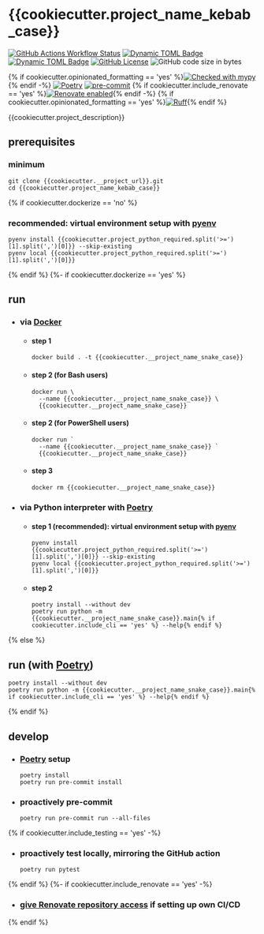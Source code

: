 # {{cookiecutter.project_name_kebab_case}}

[![GitHub Actions Workflow Status](https://img.shields.io/github/actions/workflow/status/atloo1/{{cookiecutter.project_name_kebab_case}}/ci.yaml)](https://github.com/atloo1/{{cookiecutter.project_name_kebab_case}}/actions/workflows/ci.yaml?query=branch%3Amain)
[![Dynamic TOML Badge](https://img.shields.io/badge/dynamic/toml?url=https%3A%2F%2Fraw.githubusercontent.com%2Fatloo1%2F{{cookiecutter.project_name_kebab_case}}%2Frefs%2Fheads%2Fmain%2Fpyproject.toml&query=%24.tool.poetry.dependencies.python&label=python)](https://github.com/atloo1/{{cookiecutter.project_name_kebab_case}}/blob/main/pyproject.toml)
[![Dynamic TOML Badge](https://img.shields.io/badge/dynamic/toml?url=https%3A%2F%2Fraw.githubusercontent.com%2Fatloo1%2F{{cookiecutter.project_name_kebab_case}}%2Frefs%2Fheads%2Fmain%2Fpyproject.toml&query=%24.tool.poetry.version&label=version)](https://github.com/atloo1/{{cookiecutter.project_name_kebab_case}}/blob/main/pyproject.toml)
[![GitHub License](https://img.shields.io/github/license/atloo1/{{cookiecutter.project_name_kebab_case}})](https://github.com/atloo1/{{cookiecutter.project_name_kebab_case}}/blob/main/LICENSE)
![GitHub code size in bytes](https://img.shields.io/github/languages/code-size/atloo1/{{cookiecutter.project_name_kebab_case}})

{% if cookiecutter.opinionated_formatting == 'yes' %}[![Checked with mypy](https://www.mypy-lang.org/static/mypy_badge.svg)](https://mypy-lang.org/){% endif -%}
[![Poetry](https://img.shields.io/endpoint?url=https://python-poetry.org/badge/v0.json)](https://python-poetry.org/)
[![pre-commit](https://img.shields.io/badge/pre--commit-enabled-brightgreen?logo=pre-commit&logoColor=white)](https://github.com/pre-commit/pre-commit)
{% if cookiecutter.include_renovate == 'yes' %}[![Renovate enabled](https://img.shields.io/badge/renovate-enabled-brightgreen.svg)](https://renovatebot.com/){% endif -%}
{% if cookiecutter.opinionated_formatting == 'yes' %}[![Ruff](https://img.shields.io/endpoint?url=https://raw.githubusercontent.com/astral-sh/ruff/main/assets/badge/v2.json)](https://github.com/astral-sh/ruff){% endif %}

{{cookiecutter.project_description}}

## prerequisites

### minimum

```
git clone {{cookiecutter.__project_url}}.git
cd {{cookiecutter.project_name_kebab_case}}
```
{% if cookiecutter.dockerize == 'no' %}
### recommended: virtual environment setup with [pyenv](https://github.com/pyenv/pyenv?tab=readme-ov-file#installation)

```
pyenv install {{cookiecutter.project_python_required.split('>=')[1].split(',')[0]}} --skip-existing
pyenv local {{cookiecutter.project_python_required.split('>=')[1].split(',')[0]}}
```
{% endif %}
{%- if cookiecutter.dockerize == 'yes' %}
## run

- ### via [Docker](https://docs.docker.com/get-started/get-docker/)
  - #### step 1
    ```
    docker build . -t {{cookiecutter.__project_name_snake_case}}
    ```
  - #### step 2 (for Bash users)
    ```
    docker run \
      --name {{cookiecutter.__project_name_snake_case}} \
      {{cookiecutter.__project_name_snake_case}}
    ```
  - #### step 2 (for PowerShell users)
    ```
    docker run `
      --name {{cookiecutter.__project_name_snake_case}} `
      {{cookiecutter.__project_name_snake_case}}
    ```
  - #### step 3
    ```
    docker rm {{cookiecutter.__project_name_snake_case}}
    ```
- ### via Python interpreter with [Poetry](https://python-poetry.org/docs/#installing-with-pipx)
  - #### step 1 (recommended): virtual environment setup with [pyenv](https://github.com/pyenv/pyenv?tab=readme-ov-file#installation)
    ```
    pyenv install {{cookiecutter.project_python_required.split('>=')[1].split(',')[0]}} --skip-existing
    pyenv local {{cookiecutter.project_python_required.split('>=')[1].split(',')[0]}}
    ```
  - #### step 2
    ```
    poetry install --without dev
    poetry run python -m {{cookiecutter.__project_name_snake_case}}.main{% if cookiecutter.include_cli == 'yes' %} --help{% endif %}
    ```
{% else %}
## run (with [Poetry](https://python-poetry.org/docs/#installing-with-pipx))

```
poetry install --without dev
poetry run python -m {{cookiecutter.__project_name_snake_case}}.main{% if cookiecutter.include_cli == 'yes' %} --help{% endif %}
```
{% endif %}
## develop

- ### [Poetry](https://python-poetry.org/docs/#installing-with-pipx) setup
  ```
  poetry install
  poetry run pre-commit install
  ```
- ### proactively pre-commit
  ```
  poetry run pre-commit run --all-files
  ```
{% if cookiecutter.include_testing == 'yes' -%}
- ### proactively test locally, mirroring the GitHub action
  ```
  poetry run pytest
  ```
{% endif %}
{%- if cookiecutter.include_renovate == 'yes' -%}
- ### [give Renovate repository access](https://github.com/apps/renovate) if setting up own CI/CD
{% endif %}